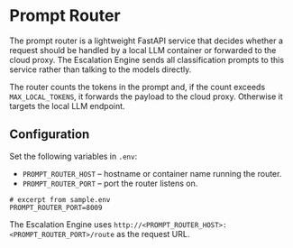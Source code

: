 # Prompt Router

The prompt router is a lightweight FastAPI service that decides whether a request
should be handled by a local LLM container or forwarded to the cloud proxy. The
Escalation Engine sends all classification prompts to this service rather than
talking to the models directly.

The router counts the tokens in the prompt and, if the count exceeds
`MAX_LOCAL_TOKENS`, it forwards the payload to the cloud proxy. Otherwise it
targets the local LLM endpoint.

## Configuration

Set the following variables in `.env`:

- `PROMPT_ROUTER_HOST` – hostname or container name running the router.
- `PROMPT_ROUTER_PORT` – port the router listens on.

```env
# excerpt from sample.env
PROMPT_ROUTER_PORT=8009
```

The Escalation Engine uses `http://<PROMPT_ROUTER_HOST>:<PROMPT_ROUTER_PORT>/route`
as the request URL.

